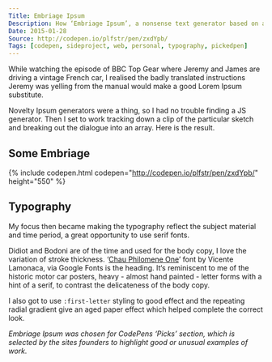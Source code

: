 ```yaml
---
Title: Embriage Ipsum
Description: How ‘Embriage Ipsum’, a nonsense text generator based on an old and badly translated French car manual, came to exist.
Date: 2015-01-28
Source: http://codepen.io/plfstr/pen/zxdYpb/
Tags: [codepen, sideproject, web, personal, typography, pickedpen]
---
```

While watching the episode of BBC Top Gear where Jeremy and James are driving a vintage French car, I realised the badly translated instructions Jeremy was yelling from the manual would make a good Lorem Ipsum substitute. 

Novelty Ipsum generators were a thing, so I had no trouble finding a JS generator. Then I set to work tracking down a clip of the particular sketch and breaking out the dialogue into an array. Here is the result.

## Some Embriage

{% include codepen.html codepen="http://codepen.io/plfstr/pen/zxdYpb/" height="550" %}

## Typography

My focus then became making the typography reflect the subject material and time period, a great opportunity to use serif fonts.

Didiot and Bodoni are of the time and used for the body copy, I love the variation of stroke thickness. ‘[Chau Philomene One](http://www.google.com/fonts/specimen/Chau+Philomene+One)’ font by Vicente Lamonaca, via Google Fonts is the heading. It‘s reminiscent to me of the historic motor car posters, heavy - almost hand painted - letter forms with a hint of a serif, to contrast the delicateness of the body copy. 

I also got to use `:first-letter` styling to good effect and the repeating radial gradient give an aged paper effect which helped complete the correct look. 

_Embriage Ipsum was chosen for CodePens ‘Picks’ section, which is selected by the sites founders to highlight good or unusual examples of work._